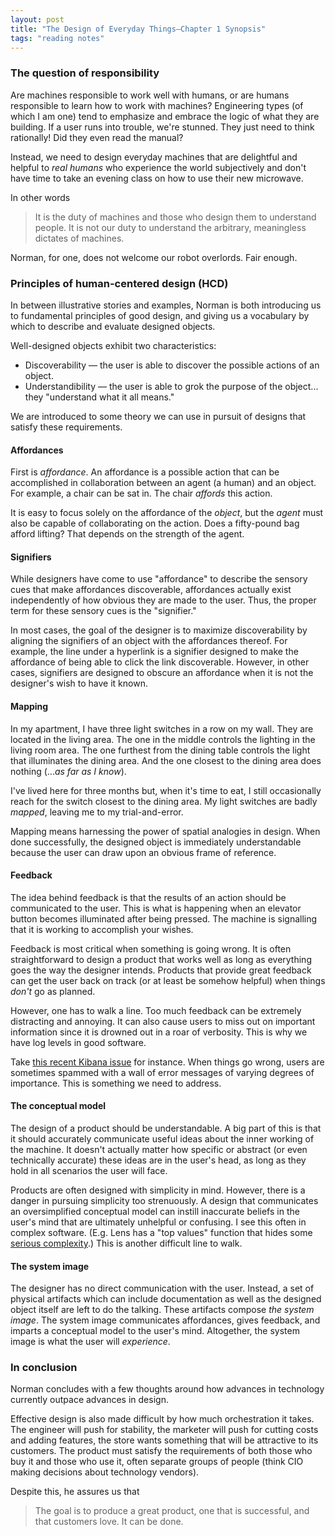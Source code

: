 ```yaml
---
layout: post
title: "The Design of Everyday Things—Chapter 1 Synopsis"
tags: "reading notes"
---
```


### The question of responsibility

Are machines responsible to work well with humans, or are humans responsible to learn how to work with machines? Engineering types (of which I am one) tend to emphasize and embrace the logic of what they are building. If a user runs into trouble, we're stunned. They just need to think rationally! Did they even read the manual?

Instead, we need to design everyday machines that are delightful and helpful to _real humans_ who experience the world subjectively and don't have time to take an evening class on how to use their new microwave.

In other words

> It is the duty of machines and those who design them to understand people. It is not our duty to understand the arbitrary, meaningless dictates of machines.

Norman, for one, does not welcome our robot overlords. Fair enough.

### Principles of human-centered design (HCD)

In between illustrative stories and examples, Norman is both introducing us to fundamental principles of good design, and giving us a vocabulary by which to describe and evaluate designed objects.

Well-designed objects exhibit two characteristics:

- Discoverability — the user is able to discover the possible actions of an object.
- Understandibility — the user is able to grok the purpose of the object... they "understand what it all means."

We are introduced to some theory we can use in pursuit of designs that satisfy these requirements.

#### Affordances

First is _affordance_. An affordance is a possible action that can be accomplished in collaboration between an agent (a human) and an object. For example, a chair can be sat in. The chair _affords_ this action.

It is easy to focus solely on the affordance of the _object_, but the _agent_ must also be capable of collaborating on the action. Does a fifty-pound bag afford lifting? That depends on the strength of the agent.

#### Signifiers

While designers have come to use "affordance" to describe the sensory cues that make affordances discoverable, affordances actually exist independently of how obvious they are made to the user. Thus, the proper term for these sensory cues is the "signifier."

In most cases, the goal of the designer is to maximize discoverability by aligning the signifiers of an object with the affordances thereof. For example, the line under a hyperlink is a signifier designed to make the affordance of being able to click the link discoverable. However, in other cases, signifiers are designed to obscure an affordance when it is not the designer's wish to have it known.

#### Mapping

In my apartment, I have three light switches in a row on my wall. They are located in the living area. The one in the middle controls the lighting in the living room area. The one furthest from the dining table controls the light that illuminates the dining area. And the one closest to the dining area does nothing (..._as far as I know_).

I've lived here for three months but, when it's time to eat, I still occasionally reach for the switch closest to the dining area. My light switches are badly _mapped_, leaving me to my trial-and-error.

Mapping means harnessing the power of spatial analogies in design. When done successfully, the designed object is immediately understandable because the user can draw upon an obvious frame of reference.

#### Feedback

The idea behind feedback is that the results of an action should be communicated to the user. This is what is happening when an elevator button becomes illuminated after being pressed. The machine is signalling that it is working to accomplish your wishes.

Feedback is most critical when something is going wrong. It is often straightforward to design a product that works well as long as everything goes the way the designer intends. Products that provide great feedback can get the user back on track (or at least be somehow helpful) when things _don't_ go as planned.

However, one has to walk a line. Too much feedback can be extremely distracting and annoying. It can also cause users to miss out on important information since it is drowned out in a roar of verbosity. This is why we have log levels in good software.

Take [this recent Kibana issue](https://github.com/elastic/kibana/issues/67270) for instance. When things go wrong, users are sometimes spammed with a wall of error messages of varying degrees of importance. This is something we need to address.

#### The conceptual model

The design of a product should be understandable. A big part of this is that it should accurately communicate useful ideas about the inner working of the machine. It doesn't actually matter how specific or abstract (or even technically accurate) these ideas are in the user's head, as long as they hold in all scenarios the user will face.

Products are often designed with simplicity in mind. However, there is a danger in pursuing simplicity too strenuously. A design that communicates an oversimplified conceptual model can instill inaccurate beliefs in the user's mind that are ultimately unhelpful or confusing. I see this often in complex software. (E.g. Lens has a "top values" function that hides some [serious complexity](https://discuss.elastic.co/t/top3-in-line-graph-and-top-values-in-available-fields-are-different/310382/4).) This is another difficult line to walk.

#### The system image

The designer has no direct communication with the user. Instead, a set of physical artifacts which can include documentation as well as the designed object itself are left to do the talking. These artifacts compose _the system image_. The system image communicates affordances, gives feedback, and imparts a conceptual model to the user's mind. Altogether, the system image is what the user will _experience_.

### In conclusion

Norman concludes with a few thoughts around how advances in technology currently outpace advances in design.

Effective design is also made difficult by how much orchestration it takes. The engineer will push for stability, the marketer will push for cutting costs and adding features, the store wants something that will be attractive to its customers. The product must satisfy the requirements of both those who buy it and those who use it, often separate groups of people (think CIO making decisions about technology vendors).

Despite this, he assures us that

> The goal is to produce a great product, one that is successful, and that customers love. It can be done.
